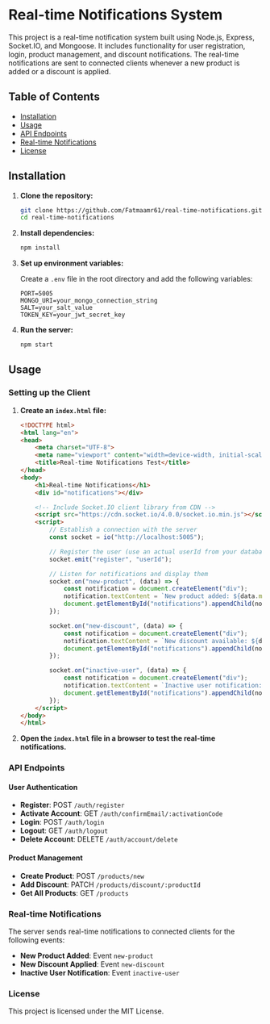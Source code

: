 # Real-time Notifications System

This project is a real-time notification system built using Node.js, Express, Socket.IO, and Mongoose. It includes functionality for user registration, login, product management, and discount notifications. The real-time notifications are sent to connected clients whenever a new product is added or a discount is applied.

## Table of Contents

- [Installation](#installation)
- [Usage](#usage)
- [API Endpoints](#api-endpoints)
- [Real-time Notifications](#real-time-notifications)
- [License](#license)

## Installation

1. **Clone the repository:**

    ```bash
    git clone https://github.com/Fatmaamr61/real-time-notifications.git
    cd real-time-notifications
    ```

2. **Install dependencies:**

    ```bash
    npm install
    ```

3. **Set up environment variables:**

    Create a `.env` file in the root directory and add the following variables:

    ```env
    PORT=5005
    MONGO_URI=your_mongo_connection_string
    SALT=your_salt_value
    TOKEN_KEY=your_jwt_secret_key
    ```

4. **Run the server:**

    ```bash
    npm start
    ```

## Usage

### Setting up the Client

1. **Create an `index.html` file:**

    ```html
    <!DOCTYPE html>
    <html lang="en">
    <head>
        <meta charset="UTF-8">
        <meta name="viewport" content="width=device-width, initial-scale=1.0">
        <title>Real-time Notifications Test</title>
    </head>
    <body>
        <h1>Real-time Notifications</h1>
        <div id="notifications"></div>

        <!-- Include Socket.IO client library from CDN -->
        <script src="https://cdn.socket.io/4.0.0/socket.io.min.js"></script>
        <script>
            // Establish a connection with the server
            const socket = io("http://localhost:5005");

            // Register the user (use an actual userId from your database)
            socket.emit("register", "userId");

            // Listen for notifications and display them
            socket.on("new-product", (data) => {
                const notification = document.createElement("div");
                notification.textContent = `New product added: ${data.message}`;
                document.getElementById("notifications").appendChild(notification);
            });

            socket.on("new-discount", (data) => {
                const notification = document.createElement("div");
                notification.textContent = `New discount available: ${data.message}`;
                document.getElementById("notifications").appendChild(notification);
            });

            socket.on("inactive-user", (data) => {
                const notification = document.createElement("div");
                notification.textContent = `Inactive user notification: ${data.message}`;
                document.getElementById("notifications").appendChild(notification);
            });
        </script>
    </body>
    </html>
    ```

2. **Open the `index.html` file in a browser to test the real-time notifications.**

### API Endpoints

#### User Authentication

- **Register**: POST `/auth/register`
- **Activate Account**: GET `/auth/confirmEmail/:activationCode`
- **Login**: POST `/auth/login`
- **Logout**: GET `/auth/logout`
- **Delete Account**: DELETE `/auth/account/delete`

#### Product Management

- **Create Product**: POST `/products/new`
- **Add Discount**: PATCH `/products/discount/:productId`
- **Get All Products**: GET `/products`

### Real-time Notifications

The server sends real-time notifications to connected clients for the following events:

- **New Product Added**: Event `new-product`
- **New Discount Applied**: Event `new-discount`
- **Inactive User Notification**: Event `inactive-user`

### License

This project is licensed under the MIT License. 
